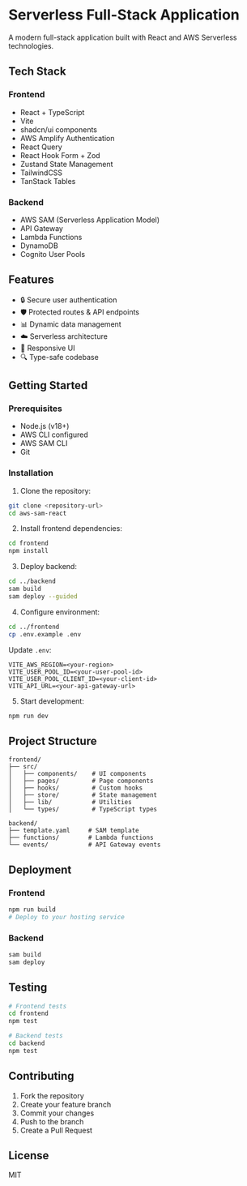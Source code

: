 # Serverless Full-Stack Application

A modern full-stack application built with React and AWS Serverless technologies.

## Tech Stack

### Frontend
- React + TypeScript
- Vite
- shadcn/ui components
- AWS Amplify Authentication
- React Query
- React Hook Form + Zod
- Zustand State Management
- TailwindCSS
- TanStack Tables

### Backend
- AWS SAM (Serverless Application Model)
- API Gateway
- Lambda Functions
- DynamoDB
- Cognito User Pools

## Features
- 🔒 Secure user authentication
- 🛡️ Protected routes & API endpoints
- 📊 Dynamic data management
- ☁️ Serverless architecture
- 📱 Responsive UI
- 🔍 Type-safe codebase

## Getting Started

### Prerequisites
- Node.js (v18+)
- AWS CLI configured
- AWS SAM CLI
- Git

### Installation

1. Clone the repository:
```bash
git clone <repository-url>
cd aws-sam-react
```

2. Install frontend dependencies:
```bash
cd frontend
npm install
```

3. Deploy backend:
```bash
cd ../backend
sam build
sam deploy --guided
```

4. Configure environment:
```bash
cd ../frontend
cp .env.example .env
```

Update `.env`:
```
VITE_AWS_REGION=<your-region>
VITE_USER_POOL_ID=<your-user-pool-id>
VITE_USER_POOL_CLIENT_ID=<your-client-id>
VITE_API_URL=<your-api-gateway-url>
```

5. Start development:
```bash
npm run dev
```

## Project Structure

```
frontend/
├── src/
│   ├── components/    # UI components
│   ├── pages/         # Page components
│   ├── hooks/         # Custom hooks
│   ├── store/         # State management
│   ├── lib/           # Utilities
│   └── types/         # TypeScript types
```

```
backend/
├── template.yaml     # SAM template
├── functions/        # Lambda functions
└── events/           # API Gateway events
```

## Deployment

### Frontend
```bash
npm run build
# Deploy to your hosting service
```

### Backend
```bash
sam build
sam deploy
```

## Testing
```bash
# Frontend tests
cd frontend
npm test

# Backend tests
cd backend
npm test
```

## Contributing
1. Fork the repository
2. Create your feature branch
3. Commit your changes
4. Push to the branch
5. Create a Pull Request

## License
MIT
